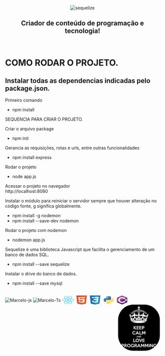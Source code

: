 <div align="center">
  <img align="center" src="https://th.bing.com/th/id/OIP.vJ8QZASE7a4nxWFfavXxDAHaEK?pid=ImgDet&rs=1" alt="sequelize">
 </div>
  <div align="center"><h2>Criador de conteúdo de programação e tecnologia!</h2></div><br>

<h1>COMO RODAR O PROJETO.</h1>
 <h2>Instalar todas as dependencias indicadas pelo package.json.</h2>
 
 Primeiro comando<br>
 - npm install

 SEQUENCIA PARA CRIAR O PROJETO.<br>
 
 Criar o arquivo package<br>
  - npm init

Gerancia as requisições, rotas e urls, entre outras funcionalidades<br>
- npm install express

Rodar o projeto<br>
- node app.js

Acessar o projeto no navegador<br>
http://localhost:8080

Instalar o módulo para reiniciar o servidor sempre que houver alteração no código fonte, g significa globalmente.<br>
- npm install -g nodemon
- npm install --save-dev nodemon

Rodar o projeto com nodemon<br>
- nodemon app.js

Sequelize é uma biblioteca Javascript que facilita o gerenciamento de um banco de dados SQL.<br>
- npm install --save sequelize

Instalar o drive do banco de dados.<br>
- npm install --save mysql

<div style="display: inline_block"><br>
  <img align="center" alt="Marcelo-js" height="30" width="40" src="https://img.icons8.com/fluency/256/node-js.png">
  <img align="center" alt="Marcelo-Ts" height="30" width="40" src="https://cdn.icon-icons.com/icons2/2107/PNG/512/file_type_sequelize_icon_130173.png">
  <img align="center" alt="Marcelo-React" height="30" width="40" src="https://raw.githubusercontent.com/devicons/devicon/master/icons/react/react-original.svg">
  <img align="center" alt="Marcelo-HTML" height="30" width="40" src="https://raw.githubusercontent.com/devicons/devicon/master/icons/html5/html5-original.svg">
  <img align="center" alt="Marcelo-CSS" height="30" width="40" src="https://raw.githubusercontent.com/devicons/devicon/master/icons/css3/css3-original.svg">
  <img align="center" alt="Marcelo-Python" height="30" width="40" src="https://raw.githubusercontent.com/devicons/devicon/master/icons/python/python-original.svg">
  <img align="center" alt="Marcelo-Csharp" height="30" width="40" src="https://raw.githubusercontent.com/devicons/devicon/master/icons/csharp/csharp-original.svg">
  <img align="right" alt="marcelo-pic" height="150" style="border-radius:50px;" src="https://github.com/marcelowkr2/imagens/blob/2c5cdd4d99c341df1015b28166c2706d7860219b/430910.png">
  </div>
